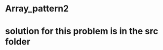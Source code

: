 # Array_pattern2
<html>
  <h1 style="font-style:italic,color:green">
    solution for this problem is in the src folder 
  </h1>
</html>
